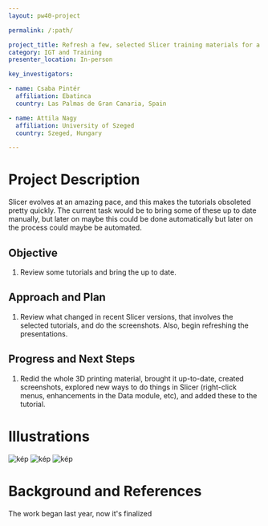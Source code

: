 ```yaml
---
layout: pw40-project

permalink: /:path/

project_title: Refresh a few, selected Slicer training materials for a more recent version of Slicer
category: IGT and Training
presenter_location: In-person

key_investigators:

- name: Csaba Pintér
  affiliation: Ebatinca
  country: Las Palmas de Gran Canaria, Spain

- name: Attila Nagy
  affiliation: University of Szeged
  country: Szeged, Hungary

---
```


# Project Description

<!-- Add a short paragraph describing the project. -->

Slicer evolves at an amazing pace, and this makes the tutorials obsoleted pretty quickly. The current task would be to bring some of these up to date manually, but later on maybe this could be done automatically but later on the process could maybe be automated.

## Objective

<!-- Describe here WHAT you would like to achieve (what you will have as end result). -->

1.  Review some tutorials and bring the up to date.

## Approach and Plan

<!-- Describe here HOW you would like to achieve the objectives stated above. -->

1.  Review what changed in recent Slicer versions, that involves the selected tutorials, and do the screenshots.  Also, begin refreshing the presentations.

## Progress and Next Steps

<!-- Update this section as you make progress, describing of what you have ACTUALLY DONE.
     If there are specific steps that you could not complete then you can describe them here, too. -->

1.  Redid the whole 3D printing material, brought it up-to-date, created screenshots, explored new ways to do things in Slicer (right-click menus, enhancements in the Data module, etc), and added these to the tutorial.  

# Illustrations

<!-- Add pictures and links to videos that demonstrate what has been accomplished. -->

![kép](https://github.com/NA-MIC/ProjectWeek/assets/242559/50f877d3-dc97-41e1-8188-39e360e14438)
![kép](https://github.com/NA-MIC/ProjectWeek/assets/242559/c76f2d3f-d15b-4cae-93d5-af62a8dce0da)
![kép](https://github.com/NA-MIC/ProjectWeek/assets/242559/bc9090b3-e143-4a25-9cd0-6210c34e4734)


# Background and References

<!-- If you developed any software, include link to the source code repository.
     If possible, also add links to sample data, and to any relevant publications. -->
The work began last year, now it's finalized

